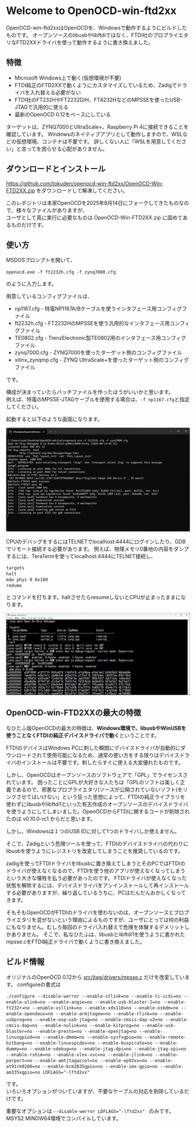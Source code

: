 # Welcome to OpenOCD-win-ftd2xx

OpenOCD-win-ftd2xxはOpenOCDを、Windowsで動作するようにビルドしたものです。
オープンソースのlibusbやlibftdiではなく、FTDI社のプロプライエタリなFTD2XXドライバを使って動作するように書き換えました。

## 特徴
* Microsoft Windows上で動く(仮想環境が不要)
* FTDI純正のFTD2XXで動くようにカスタマイズしているため、Zadigでドライバを入れ替える必要がない
* FTDI社のFT232HやFT2232D/H、FT4232HなどのMPSSEを使ったUSB-JTAGで汎用的に使える
* 最新のOpenOCD 0.12をベースにしている

ターゲットは、ZYNQ7000とUltraScale+、Raspberry Pi 4に接続できることを確認しています。
Windowsのネイティブアプリとして動作しますので、WSLなどの仮想環境、コンテナは不要です。
詳しくない人に「WSLを用意してください」と言ってを困らせる心配がありません。

## ダウンロードとインストール
https://github.com/tokuden/openocd-win-ftd2xx/OpenOCD-Win-FTD2XX.zip をダウンロードして解凍してください。

このレポジトリは本家OpenOCDを2025年8月14日にフォークしてきたものなので、様々なファイルがありますが、  
ユーザとして真に実行に必要なものは OpenOCD-Win-FTD2XX.zip に固めてあるものだけです。

## 使い方
MSDOSプロンプトを開いて、

`openocd.exe -f ft2232h.cfg -f zynq7000.cfg`

のように入力します。

用意しているコンフィグファイルは、

* np1167.cfg - 特電NP1167A/Bケーブルを使うインタフェース用コンフィグファイル
* ft2232h.cfg - FT2232HのMPSSEを使う汎用的なインタフェース用コンフィグファイル
* TE0802.cfg - TrenzElectronic製TE0802用のインタフェース用コンフィグファイル
* zynq7000.cfg - ZYNQ7000を使ったターゲット側のコンフィグファイル
* xilinx_zynqmp.cfg - ZYNQ UltraScale+を使ったターゲット側のコンフィグファイル

です。

構成が決まっていたらバッチファイルを作ったほうがいいかと思います。  
例えば、特電のMPSSE-JTAGケーブルを使用する場合は、`-f np1167.cfg`と指定してください。

起動すると以下のような画面になります。

![OpenOCDWinの起動画面](https://github.com/tokuden/openocd-win-ftd2xx/blob/images/openocdwin.png)

CPUのデバッグをするにはTELNETでlocalhost:4444にログインしたり、GDBでリモート接続する必要があります。
例えば、物理メモリ0番地の内容をダンプするには、TeraTermを使ってlocalhost:4444にTELNET接続し、

```
targets
halt
mdw phys 0 0x100
redume
```

とコマンドを打ちます。haltさせたらresumeしないとCPUが止まったままになります。

![メモリダンプ](https://github.com/tokuden/openocd-win-ftd2xx/blob/images/dump.png)

## OpenOCD-win-FTD2XXの最大の特徴
なひたふ版OpenOCDの最大の特徴は、**Windows環境で、libusbやWinUSBを使うことなくFTDIの純正デバイスドライバで動く**ということです。

FTDIのデバイスはWindows PCに刺した瞬間にデバイスドライバが自動的にダウンロードされて使用可能になるため、通常の使い方をする限りはデバイスドライバのインストールは不要です。刺したらすぐに使える大変優れたものです。

しかし、OpenOCDはオープンソースのソフトウェアで「GPL」でライセンスされています。
困ったことにGPLが大好きな人たちは「GPLのソフトは美しく正義であるので、邪悪なプロプライエタリ(ソースが公開されていないソフト)をリンクさせてはいけない」という狂った思想によって、FTDIの純正ライブラリを使わずにlibusbやlibftdi1といった有志作成のオープンソースのデバイスドライバを使うようにしてしまいました。OpenOCDからFTDIに関するコードが削除されたのは v0.10.0-rc1 からだと思います。

しかし、Windowsは１つのUSB IDに対して1つのドライバしか使えません。  

そこで、Zadigという危険ツールを使って、FTDIのデバイスドライバの代わりにlibusbを使うようにレジストリを改変してしまうことを推奨しているのです。

zadigを使ってFTDIドライバをlibusbに置き換えてしまうとそのPCではFTDIのドライバが使えなくなるので、FTDIを使う他のアプリが使えなくなってしまうという大きな犠牲を払う必要があったのです。
FTDIドライバが使えなくなった状態を解除するには、デバイスドライバをアンインストールして再インストールする必要がありますが、繰り返しているうちに、PCはだんだんおかしくなってきます。

そもそもOpenOCDがFTDIのドライバを使わないのは、オープンソースとプロプライエタリを混ぜないという理由によるものですが、ユーザにとっては何の利益にもなりません。むしろ毎回のドライバ入れ替えで危険を体験するデメリットしかありません。
そこで、私なひたふは、libusbとlibftdi1を使うように書かれたmpsse.cをFTDI純正ドライバで動くように書き換えました。

## ビルド情報
オリジナルのOpenOCD 0.12から [src/jtag/drivers/mpsse.c](/tokuden/openocd-win-ftd2xx/blob/master/src/jtag/drivers/mpsse.c) だけを改変しています。
configureの書式は

```
./configure --disable-werror --enable-stlink=no --enable-ti-icdi=no --enable-ulink=no --enable-angie=no --enable-usb-blaster-2=no --enable-ft232r=no --enable-vsllink=no --enable-xds110=no --enable-osbdm=no --enable-opendous=no --enable-armjtagew=no --enable-rlink=no --enable-usbprog=no --enable-esp-usb-jtag=no --enable-cmsis-dap-v2=no --enable-cmsis-dap=no --enable-nulink=no --enable-kitprog=no --enable-usb-blaster=no --enable-presto=no --enable-openjtag=no --enable-linuxgpiod=no --enable-dmem=no --enable-sysfsgpio=no --enable-remote-bitbang=no --enable-linuxspidev=no --enable-buspirate=no --enable-dummy=no --enable-vdebug=no --enable-jtag-dpi=no --enable-jtag-vpi=no --enable-rshim=no --enable-xlnx-xvc=no --enable-jlink=no --enable-parport=no --enable-amtjtagaccel=no --enable-ep93xx=no --enable-at91rm9200=no --enable-bcm2835gpio=no --enable-imx-gpio=no --enable-am335xgpio=no LDFLAGS="-lftd2xx"
```
です。  
いろいろオプションがついていますが、不要なケーブルの対応を削除しているだけです。

重要なオプションは `--disable-werror LDFLAGS="-lftd2xx" ` のみです。  
MSYS2 MINGW64環境でコンパイルしています。
